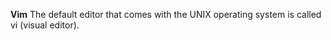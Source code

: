 **Vim**
The default editor that comes with the UNIX operating system is called vi (visual editor). 
